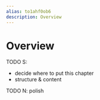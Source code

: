 ```yaml
---
alias: to1ahf0ob6
description: Overview
---
```


# Overview

TODO S:
- decide where to put this chapter
- structure & content

TODO N: polish
